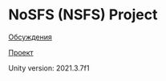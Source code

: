 # NoSFS (NSFS) Project
[Обсуждения](https://github.com/CREAsTIVE/NoSFS/issues "обсуждения")

[Проект](https://github.com/users/CREAsTIVE/projects/2 "Проект")

Unity version: 2021.3.7f1
